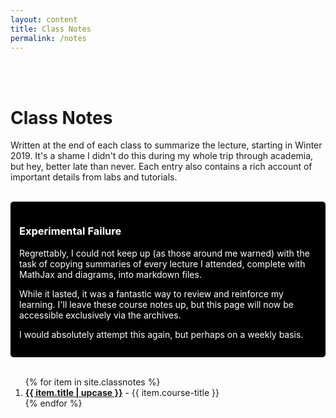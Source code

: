 ```yaml
---
layout: content
title: Class Notes 
permalink: /notes
---
```


<br />

<br />

# Class Notes 

Written at the end of each class to summarize the lecture, starting in Winter 2019. It's a shame I didn't do this during my whole trip through academia, but hey, better late than never. Each entry also contains a rich account of important details from labs and tutorials.

<br />

<div style="padding: 1em; color: white; background: black;border-radius: 5px;/*! font-size: 1; *//*! font-size: 1.1rem; */">
  <h3 style="color: white;">Experimental Failure</h3>
  <p>Regrettably, I could not keep up (as those around me warned) with the task of copying summaries of every lecture I attended, complete with MathJax and diagrams, into markdown files.</p>
  <p>While it lasted, it was a fantastic way to review and reinforce my learning. I'll leave these course notes up, but this page will now be accessible exclusively via the archives.</p>
  <p>I would absolutely attempt this again, but perhaps on a weekly basis.</p>
</div>

<br />

<ol>
{% for item in site.classnotes %}
  <li><b><a href="{{item.url}}">{{ item.title | upcase }}</a></b> - {{ item.course-title }}</li>
{% endfor %}
</ol>

<br />

<br />

<br />
